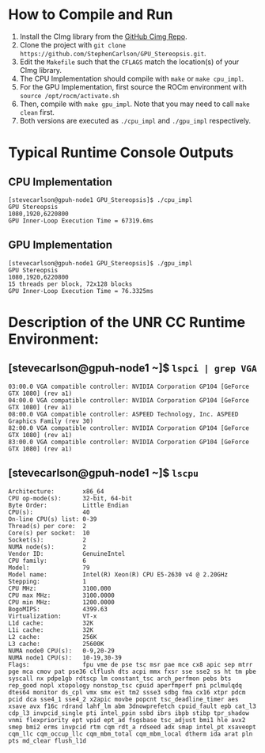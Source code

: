 # How to Compile and Run

1. Install the CImg library from the [GitHub Cimg Repo](https://github.com/GreycLab/CImg).
2. Clone the project with `git clone https://github.com/StephenCarlson/GPU_Stereopsis.git`.
3. Edit the `Makefile` such that the `CFLAGS` match the location(s) of your CImg library.
4. The CPU Implementation should compile with `make` or `make cpu_impl`.
5. For the GPU Implementation, first source the ROCm environment with `source /opt/rocm/activate.sh`
6. Then, compile with `make gpu_impl`. Note that you may need to call `make clean` first.
7. Both versions are executed as `./cpu_impl` and `./gpu_impl` respectively.



# Typical Runtime Console Outputs

## CPU Implementation
```plaintext
[stevecarlson@gpuh-node1 GPU_Stereopsis]$ ./cpu_impl 
GPU Stereopsis
1080,1920,6220800
GPU Inner-Loop Execution Time = 67319.6ms
```

## GPU Implementation
```plaintext
[stevecarlson@gpuh-node1 GPU_Stereopsis]$ ./gpu_impl 
GPU Stereopsis
1080,1920,6220800
15 threads per block, 72x128 blocks
GPU Inner-Loop Execution Time = 76.3325ms
```



# Description of the UNR CC Runtime Environment:

## [stevecarlson@gpuh-node1 ~]$ `lspci | grep VGA`
```plaintext
03:00.0 VGA compatible controller: NVIDIA Corporation GP104 [GeForce GTX 1080] (rev a1)
04:00.0 VGA compatible controller: NVIDIA Corporation GP104 [GeForce GTX 1080] (rev a1)
08:00.0 VGA compatible controller: ASPEED Technology, Inc. ASPEED Graphics Family (rev 30)
82:00.0 VGA compatible controller: NVIDIA Corporation GP104 [GeForce GTX 1080] (rev a1)
83:00.0 VGA compatible controller: NVIDIA Corporation GP104 [GeForce GTX 1080] (rev a1)
```

## [stevecarlson@gpuh-node1 ~]$ `lscpu`
```plaintext
Architecture:        x86_64
CPU op-mode(s):      32-bit, 64-bit
Byte Order:          Little Endian
CPU(s):              40
On-line CPU(s) list: 0-39
Thread(s) per core:  2
Core(s) per socket:  10
Socket(s):           2
NUMA node(s):        2
Vendor ID:           GenuineIntel
CPU family:          6
Model:               79
Model name:          Intel(R) Xeon(R) CPU E5-2630 v4 @ 2.20GHz
Stepping:            1
CPU MHz:             3100.000
CPU max MHz:         3100.0000
CPU min MHz:         1200.0000
BogoMIPS:            4399.63
Virtualization:      VT-x
L1d cache:           32K
L1i cache:           32K
L2 cache:            256K
L3 cache:            25600K
NUMA node0 CPU(s):   0-9,20-29
NUMA node1 CPU(s):   10-19,30-39
Flags:               fpu vme de pse tsc msr pae mce cx8 apic sep mtrr pge mca cmov pat pse36 clflush dts acpi mmx fxsr sse sse2 ss ht tm pbe syscall nx pdpe1gb rdtscp lm constant_tsc arch_perfmon pebs bts rep_good nopl xtopology nonstop_tsc cpuid aperfmperf pni pclmulqdq dtes64 monitor ds_cpl vmx smx est tm2 ssse3 sdbg fma cx16 xtpr pdcm pcid dca sse4_1 sse4_2 x2apic movbe popcnt tsc_deadline_timer aes xsave avx f16c rdrand lahf_lm abm 3dnowprefetch cpuid_fault epb cat_l3 cdp_l3 invpcid_single pti intel_ppin ssbd ibrs ibpb stibp tpr_shadow vnmi flexpriority ept vpid ept_ad fsgsbase tsc_adjust bmi1 hle avx2 smep bmi2 erms invpcid rtm cqm rdt_a rdseed adx smap intel_pt xsaveopt cqm_llc cqm_occup_llc cqm_mbm_total cqm_mbm_local dtherm ida arat pln pts md_clear flush_l1d
```
